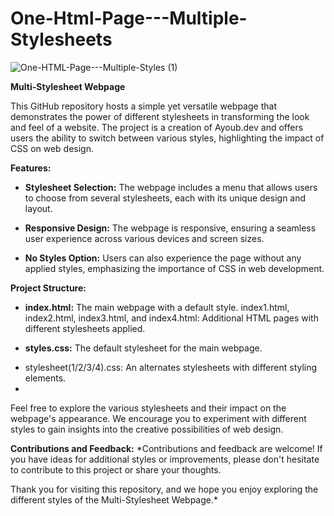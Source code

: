 # One-Html-Page---Multiple-Stylesheets
![One-HTML-Page---Multiple-Styles (1)](https://github.com/Ayoub0Bn/One-Html-Page---Multiple-Stylesheets/assets/122807620/ade798c6-ee08-4c6e-acee-1c3da16ebd76)

**Multi-Stylesheet Webpage**

This GitHub repository hosts a simple yet versatile webpage that demonstrates the power of different stylesheets in transforming the look and feel of a website. The project is a creation of Ayoub.dev and offers users the ability to switch between various styles, highlighting the impact of CSS on web design.

**Features:**

+ **Stylesheet Selection:** The webpage includes a menu that allows users to choose from several stylesheets, each with its unique design and layout.
- **Responsive Design:** The webpage is responsive, ensuring a seamless user experience across various devices and screen sizes.
* **No Styles Option:** Users can also experience the page without any applied styles, emphasizing the importance of CSS in web development.

**Project Structure:**

+ **index.html:** The main webpage with a default style.
index1.html, index2.html, index3.html, and index4.html: Additional HTML pages with different stylesheets applied.
- **styles.css:** The default stylesheet for the main webpage.
* stylesheet(1/2/3/4).css: An alternates stylesheets with different styling elements.
* 
Feel free to explore the various stylesheets and their impact on the webpage's appearance. We encourage you to experiment with different styles to gain insights into the creative possibilities of web design.

**Contributions and Feedback:**
*Contributions and feedback are welcome! If you have ideas for additional styles or improvements, please don't hesitate to contribute to this project or share your thoughts.

Thank you for visiting this repository, and we hope you enjoy exploring the different styles of the Multi-Stylesheet Webpage.*
